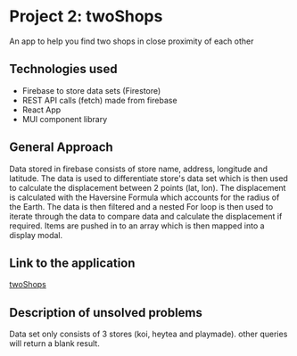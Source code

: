 # Project 2: twoShops

An app to help you find two shops in close proximity of each other

## Technologies used

- Firebase to store data sets (Firestore)
- REST API calls (fetch) made from firebase
- React App
- MUI component library

## General Approach

Data stored in firebase consists of store name, address, longitude and latitude. The data is used to differentiate store's data set which is then used to calculate the displacement between 2 points (lat, lon). The displacement is calculated with the Haversine Formula which accounts for the radius of the Earth. The data is then filtered and a nested For loop is then used to iterate through the data to compare data and calculate the displacement if required. Items are pushed in to an array which is then mapped into a display modal.

## Link to the application

[twoShops](https://twoshops.netlify.app/)

## Description of unsolved problems

Data set only consists of 3 stores (koi, heytea and playmade). other queries will return a blank result.
